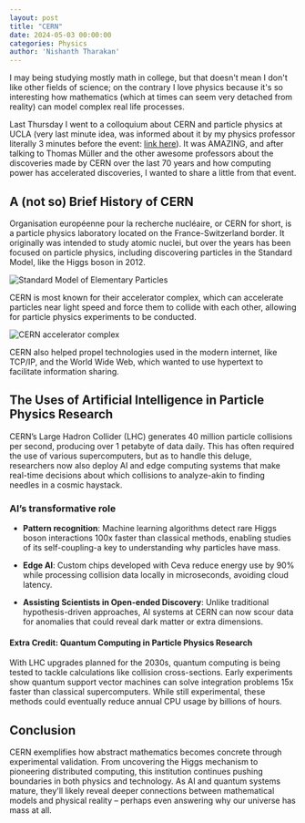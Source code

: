 ```yaml
---
layout: post
title: "CERN"
date: 2024-05-03 00:00:00
categories: Physics
author: 'Nishanth Tharakan'
---
```


<script type="text/x-mathjax-config">
MathJax.Hub.Config({
tex2jax: {
inlineMath: [ ['$','$'], ["\$$","\$$"] ],
processEscapes: true
}
});
</script>

<script type="text/javascript" charset="utf-8"
src="https://cdn.mathjax.org/mathjax/latest/MathJax.js?config=TeX-AMS-MML_HTMLorMML,
https://vincenttam.github.io/javascripts/MathJaxLocal.js"></script>


I may being studying mostly math in college, but that doesn't mean I don't like other fields of science; on the contrary I love physics because it's so interesting how mathematics (which at times can seem very detached from reality) can model complex real life processes.

Last Thursday I went to a colloquium about CERN and particle physics at UCLA (very last minute idea, was informed about it by my physics professor literally 3 minutes before the event: [link here](https://www.pa.ucla.edu/events/Thomas-Muller.pdf)). It was AMAZING, and after talking to Thomas Müller and the other awesome professors about the discoveries made by CERN over the last 70 years and how computing power has accelerated discoveries, I wanted to share a little from that event.

## A (not so) Brief History of CERN

Organisation européenne pour la recherche nucléaire, or CERN for short, is a particle physics laboratory located on the France-Switzerland border. It originally was intended to study atomic nuclei, but over the years has been focused on particle physics, including discovering particles in the Standard Model, like the Higgs boson in 2012.

<img src="https://upload.wikimedia.org/wikipedia/commons/0/00/Standard_Model_of_Elementary_Particles.svg" alt="Standard Model of Elementary Particles"/>

CERN is most known for their accelerator complex, which can accelerate particles near light speed and force them to collide with each other, allowing for particle physics experiments to be conducted.

<img src="https://upload.wikimedia.org/wikipedia/commons/1/10/CERN_accelerator_complex_2022.png" alt="CERN accelerator complex"/>

CERN also helped propel technologies used in the modern internet, like TCP/IP, and the World Wide Web, which wanted to use hypertext to facilitate information sharing.

## The Uses of Artificial Intelligence in Particle Physics Research

CERN’s Large Hadron Collider (LHC) generates 40 million particle collisions per second, producing over 1 petabyte of data daily. This has often required the use of various supercomputers, but as to handle this deluge, researchers now also deploy AI and edge computing systems that make real-time decisions about which collisions to analyze-akin to finding needles in a cosmic haystack.

### AI’s transformative role

- **Pattern recognition**: Machine learning algorithms detect rare Higgs boson interactions 100x faster than classical methods, enabling studies of its self-coupling-a key to understanding why particles have mass.

- **Edge AI**: Custom chips developed with Ceva reduce energy use by 90% while processing collision data locally in microseconds, avoiding cloud latency.

- **Assisting Scientists in Open-ended Discovery**: Unlike traditional hypothesis-driven approaches, AI systems at CERN can now scour data for anomalies that could reveal dark matter or extra dimensions.


#### Extra Credit: Quantum Computing in Particle Physics Research

With LHC upgrades planned for the 2030s, quantum computing is being tested to tackle calculations like collision cross-sections. Early experiments show quantum support vector machines can solve integration problems 15x faster than classical supercomputers. While still experimental, these methods could eventually reduce annual CPU usage by billions of hours. 

## Conclusion

CERN exemplifies how abstract mathematics becomes concrete through experimental validation. From uncovering the Higgs mechanism to pioneering distributed computing, this institution continues pushing boundaries in both physics and technology. As AI and quantum systems mature, they'll likely reveal deeper connections between mathematical models and physical reality – perhaps even answering why our universe has mass at all.
